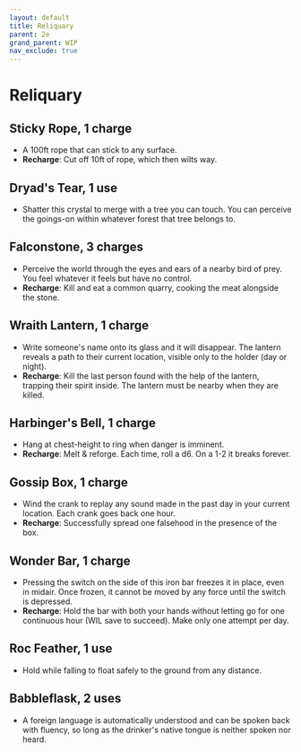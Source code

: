 ```yaml
---
layout: default
title: Reliquary
parent: 2e
grand_parent: WIP
nav_exclude: true
---
```


# Reliquary

## Sticky Rope, 1 charge
- A 100ft rope that can stick to any surface.
- **Recharge**: Cut off 10ft of rope, which then wilts way.  

## Dryad's Tear, 1 use
  - Shatter this crystal to merge with a tree you can touch. You can perceive the goings-on within whatever forest that tree belongs to.
 
## Falconstone, 3 charges
 - Perceive the world through the eyes and ears of a nearby bird of prey. You feel whatever it feels but have no control.
 - **Recharge**: Kill and eat a common quarry, cooking the meat alongside the stone.

## Wraith Lantern, 1 charge
- Write someone's name onto its glass and it will disappear. The lantern reveals a path to their current location, visible only to the holder (day or night).
- **Recharge**: Kill the last person found with the help of the lantern, trapping their spirit inside. The lantern must be nearby when they are killed.

## Harbinger's Bell, 1 charge
- Hang at chest-height to ring when danger is imminent.
- **Recharge**: Melt & reforge. Each time, roll a d6. On a 1-2 it breaks forever.

## Gossip Box, 1 charge
- Wind the crank to replay any sound made in the past day in your current location. Each crank goes back one hour.
- **Recharge**: Successfully spread one falsehood in the presence of the box.

## Wonder Bar, 1 charge
- Pressing the switch on the side of this iron bar freezes it in place, even in midair. Once frozen, it cannot be moved by any force until the switch is depressed.
- **Recharge**: Hold the bar with both your hands without letting go for one continuous hour (WIL save to succeed). Make only one attempt per day.

## Roc Feather, 1 use
- Hold while falling to float safely to the ground from any distance.

## Babbleflask, 2 uses
- A foreign language is automatically understood and can be spoken back with fluency, so long as the drinker's native tongue is neither spoken nor heard.

